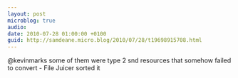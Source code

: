 ```yaml
---
layout: post
microblog: true
audio: 
date: 2010-07-28 01:00:00 +0100
guid: http://samdeane.micro.blog/2010/07/28/t19698915708.html
---
```

@kevinmarks some of them were type 2 snd resources that somehow failed to convert - File Juicer sorted it
